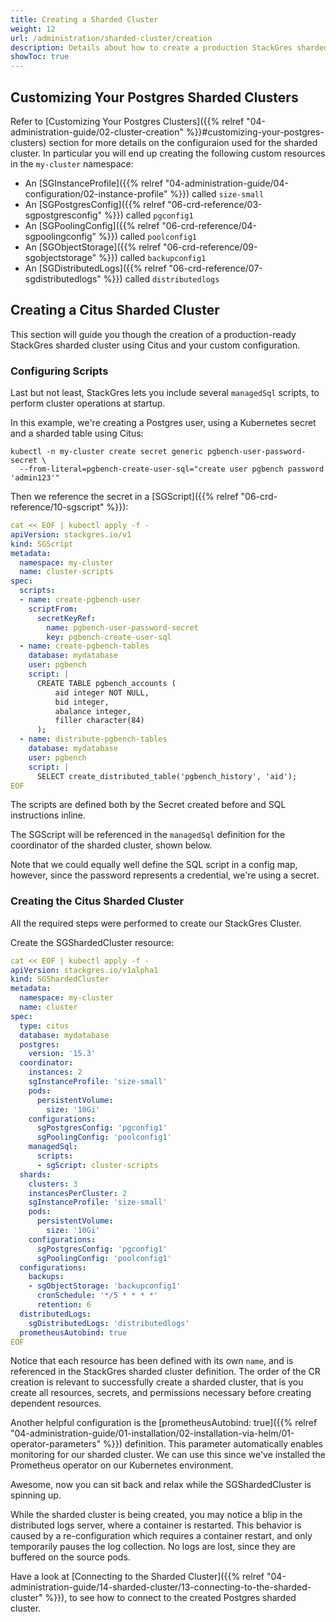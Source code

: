 ```yaml
---
title: Creating a Sharded Cluster
weight: 12
url: /administration/sharded-cluster/creation
description: Details about how to create a production StackGres sharded cluster.
showToc: true
---
```


## Customizing Your Postgres Sharded Clusters

Refer to [Customizing Your Postgres Clusters]({{% relref "04-administration-guide/02-cluster-creation" %}}#customizing-your-postgres-clusters) section for more details on the configuraion used
 for the sharded cluster. In particular you will end up creating the following custom resources in the `my-cluster` namespace:

* An [SGInstanceProfile]({{% relref "04-administration-guide/04-configuration/02-instance-profile" %}}) called `size-small`
* An [SGPostgresConfig]({{% relref "06-crd-reference/03-sgpostgresconfig" %}}) called `pgconfig1`
* An [SGPoolingConfig]({{% relref "06-crd-reference/04-sgpoolingconfig" %}}) called `poolconfig1`
* An [SGObjectStorage]({{% relref "06-crd-reference/09-sgobjectstorage" %}}) called `backupconfig1`
* An [SGDistributedLogs]({{% relref "06-crd-reference/07-sgdistributedlogs" %}}) called `distributedlogs`

## Creating a Citus Sharded Cluster

This section will guide you though the creation of a production-ready StackGres sharded cluster using Citus and your custom configuration.

### Configuring Scripts

Last but not least, StackGres lets you include several `managedSql` scripts, to perform cluster operations at startup.

In this example, we're creating a Postgres user, using a Kubernetes secret and a sharded table using Citus:

```
kubectl -n my-cluster create secret generic pgbench-user-password-secret \
  --from-literal=pgbench-create-user-sql="create user pgbench password 'admin123'"
```

Then we reference the secret in a [SGScript]({{% relref "06-crd-reference/10-sgscript" %}}):

```yaml
cat << EOF | kubectl apply -f -
apiVersion: stackgres.io/v1
kind: SGScript
metadata:
  namespace: my-cluster
  name: cluster-scripts
spec:
  scripts:
  - name: create-pgbench-user
    scriptFrom:
      secretKeyRef:
        name: pgbench-user-password-secret
        key: pgbench-create-user-sql
  - name: create-pgbench-tables
    database: mydatabase
    user: pgbench
    script: |
      CREATE TABLE pgbench_accounts (
          aid integer NOT NULL,
          bid integer,
          abalance integer,
          filler character(84)
      );
  - name: distribute-pgbench-tables
    database: mydatabase
    user: pgbench
    script: |
      SELECT create_distributed_table('pgbench_history', 'aid');
EOF
```

The scripts are defined both by the Secret created before and SQL instructions inline.

The SGScript will be referenced in the `managedSql` definition for the coordinator of the sharded cluster, shown below.

Note that we could equally well define the SQL script in a config map, however, since the password represents a credential, we're using a secret.

### Creating the Citus Sharded Cluster

All the required steps were performed to create our StackGres Cluster.

Create the SGShardedCluster resource:

```yaml
cat << EOF | kubectl apply -f -
apiVersion: stackgres.io/v1alpha1
kind: SGShardedCluster
metadata:
  namespace: my-cluster
  name: cluster
spec:
  type: citus
  database: mydatabase
  postgres:
    version: '15.3'
  coordinator:
    instances: 2
    sgInstanceProfile: 'size-small'
    pods:
      persistentVolume:
        size: '10Gi'
    configurations:
      sgPostgresConfig: 'pgconfig1'
      sgPoolingConfig: 'poolconfig1'
    managedSql:
      scripts:
      - sgScript: cluster-scripts
  shards:
    clusters: 3
    instancesPerCluster: 2
    sgInstanceProfile: 'size-small'
    pods:
      persistentVolume:
        size: '10Gi'
    configurations:
      sgPostgresConfig: 'pgconfig1'
      sgPoolingConfig: 'poolconfig1'
  configurations:
    backups:
    - sgObjectStorage: 'backupconfig1'
      cronSchedule: '*/5 * * * *'
      retention: 6
  distributedLogs:
    sgDistributedLogs: 'distributedlogs'
  prometheusAutobind: true
EOF
```

Notice that each resource has been defined with its own `name`, and is referenced in the StackGres sharded cluster definition.
The order of the CR creation is relevant to successfully create a sharded cluster, that is you create all resources, secrets, and permissions necessary before creating dependent resources.

Another helpful configuration is the [prometheusAutobind: true]({{% relref "04-administration-guide/01-installation/02-installation-via-helm/01-operator-parameters" %}}) definition.
This parameter automatically enables monitoring for our sharded cluster.
We can use this since we've installed the Prometheus operator on our Kubernetes environment.

Awesome, now you can sit back and relax while the SGShardedCluster is spinning up.


While the sharded cluster is being created, you may notice a blip in the distributed logs server, where a container is restarted.
This behavior is caused by a re-configuration which requires a container restart, and only temporarily pauses the log collection.
No logs are lost, since they are buffered on the source pods.

Have a look at [Connecting to the Sharded Cluster]({{% relref "04-administration-guide/14-sharded-cluster/13-connecting-to-the-sharded-cluster" %}}), to see how to connect to the created Postgres sharded cluster.
